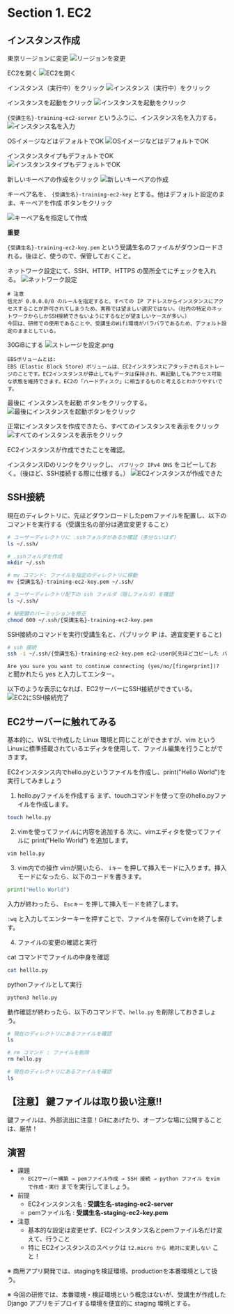 # Section 1. EC2

## インスタンス作成

東京リージョンに変更
![リージョンを変更](img/01_change_region.png)

EC2を開く
![EC2を開く](img/01_open_ec2.png)

インスタンス（実行中）をクリック
![インスタンス（実行中）をクリック](img/01_click_instance.png)

インスタンスを起動をクリック
![インスタンスを起動をクリック](img/01_click_kidou.png)

`{受講生名}-training-ec2-server` というふうに、インスタンス名を入力する。
![インスタンス名を入力](img/01_type_name.png)


OSイメージなどはデフォルトでOK
![OSイメージなどはデフォルトでOK](img/01_default_is_ok.png)


インスタンスタイプもデフォルトでOK
![インスタンスタイプもデフォルトでOK](img/01_default_instance_type_is_ok.png)


新しいキーペアの作成をクリック
![新しいキーペアの作成](img/01_create_new_key_pair.png)

キーペア名を、 `{受講生名}-training-ec2-key` とする。他はデフォルト設定のまま、キーペアを作成 ボタンをクリック

![キーペア名を指定して作成](img/01_create_key.png)

**重要**

`{受講生名}-training-ec2-key.pem` という受講生名のファイルがダウンロードされる。後ほど、使うので、保管しておくこと。


ネットワーク設定にて、SSH、HTTP、HTTPS の箇所全てにチェックを入れる。
![ネットワーク設定](img/01_network_settings.png)

```
# 注意
信元が 0.0.0.0/0 のルールを指定すると、すべての IP アドレスからインスタンスにアクセスすることが許可されてしまうため、実務では望ましい選択ではない。（社内の特定のネットワークからしかSSH接続できないようにするなどが望ましいケースが多い。）
今回は、研修での使用であることや、受講生のWifi環境がバラバラであるため、デフォルト設定のままとしている。
```

30GiBにする
![ストレージを設定.png](img/01_setting_storage.png)

```
EBSボリュームとは: 
EBS（Elastic Block Store）ボリュームは、EC2インスタンスにアタッチされるストレージのことです。EC2インスタンスが停止してもデータは保持され、再起動してもアクセス可能な状態を維持できます。EC2の「ハードディスク」に相当するものと考えるとわかりやすいです。
```


最後に インスタンスを起動 ボタンをクリックする。
![最後にインスタンスを起動ボタンをクリック](img/01_click_kidou_finally.png)

正常にインスタンスを作成できたら、すべてのインスタンスを表示をクリック
![すべてのインスタンスを表示をクリック](img/01_display_all_instance.png)


EC2インスタンスが作成できたことを確認。

インスタンスIDのリンクをクリックし、 `パブリック IPv4 DNS` をコピーしておく。（後ほど、SSH接続する際に仕様する。）
![EC2インスタンスが作成できた](img/01_create_ec2.png)



## SSH接続

現在のディレクトリに、先ほどダウンロードしたpemファイルを配置し、以下のコマンドを実行する（受講生名の部分は適宜変更すること）

```sh
# ユーザーディレクトリに .sshフォルダがあるか確認（多分ないはず）
ls ~/.ssh/

# .sshフォルダを作成
mkdir ~/.ssh

# mv コマンド: ファイルを指定のディレクトリに移動
mv {受講生名}-training-ec2-key.pem ~/.ssh/

# ユーザーディレクトリ配下の ssh フォルダ（隠しフォルダ）を確認
ls ~/.ssh/

# 秘密鍵のパーミッションを修正
chmod 600 ~/.ssh/{受講生名}-training-ec2-key.pem
```


SSH接続のコマンドを実行(受講生名と、パブリック IP は、適宜変更すること)
```sh
# ssh 接続
ssh -i ~/.ssh/{受講生名}-training-ec2-key.pem ec2-user@{先ほどコピーした パブリック IPv4 DNS}
```


`Are you sure you want to continue connecting (yes/no/[fingerprint])?` と聞かれたら yes と入力してエンター。

以下のような表示になれば、EC2サーバーにSSH接続ができている。
![EC2にSSH接続完了](img/01_ssh_connect.png)


## EC2サーバーに触れてみる
基本的に、WSLで作成した Linux 環境と同じことができますが、vim という Linuxに標準搭載されているエディタを使用して、ファイル編集を行うことができます。

EC2インスタンス内でhello.pyというファイルを作成し、print("Hello World")を実行してみましょう


1. hello.pyファイルを作成する
まず、touchコマンドを使って空のhello.pyファイルを作成します。

```sh
touch hello.py
```

2. vimを使ってファイルに内容を追加する
次に、vimエディタを使ってファイルに print("Hello World") を追加します。

```sh
vim hello.py
```

3. vim内での操作
vimが開いたら、 `iキー` を押して挿入モードに入ります。挿入モードになったら、以下のコードを書きます。

```python
print("Hello World")

```

入力が終わったら、 `Escキー` を押して挿入モードを終了します。

`:wq` と入力してエンターキーを押すことで、ファイルを保存してvimを終了します。

4. ファイルの変更の確認と実行

cat コマンドでファイルの中身を確認
```sh
cat helllo.py
```

pythonファイルとして実行
```sh
python3 hello.py
```

動作確認が終わったら、以下のコマンドで、`hello.py` を削除しておきましょう。

```sh
# 現在のディレクトリにあるファイルを確認
ls

# rm コマンド : ファイルを削除
rm hello.py

# 現在のディレクトリにあるファイルを確認
ls
```

## 【注意】 鍵ファイルは取り扱い注意!!

鍵ファイルは、外部流出に注意！Gitにあげたり、オープンな場に公開することは、厳禁！


## 演習

- 課題
    - `EC2サーバー構築 → pemファイル作成 → SSH 接続 → python ファイル をvim で作成・実行` までを実行してましょう。
- 前提
    - EC2インスタンス名 : **受講生名-staging-ec2-server**
    - pemファイル名 : **受講生名-staging-ec2-key.pem**
- 注意
    - 基本的な設定は変更せず、EC2インスタンス名とpemファイル名だけ変えて、行うこと
    - 特に EC2インスタンスのスペックは `t2.micro から 絶対に変更しない` こと！

※ 商用アプリ開発では、stagingを検証環境、productionを本番環境として扱う。

※ 今回の研修では、本番環境・検証環境という概念はないが、受講生が作成した Django アプリをデプロイする環境を便宜的に staging 環境とする。
